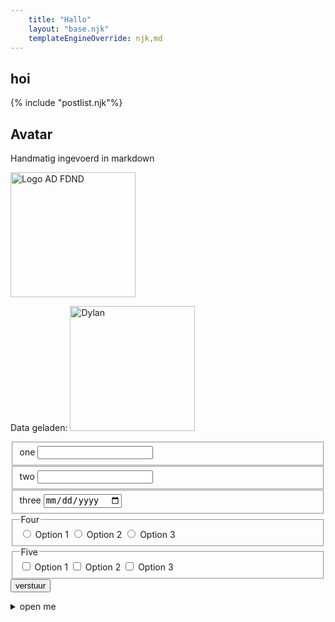 ```yaml
---
    title: "Hallo"
    layout: "base.njk"
    templateEngineOverride: njk,md
---
```


## hoi


{% include "postlist.njk"%}

## Avatar

Handmatig ingevoerd in markdown

<img src="https://github.com/user-attachments/assets/51415367-c1f5-42bf-8980-e83647f9c667" width="200" height="200" alt="Logo AD FDND">


Data geladen:
<img src="{{ catpic }}" width="200" height="200" alt="Dylan">


<form action="" method="post">
  <fieldset>
    <label for="one">one</label>
    <input type="text" name="one" id="one">
  </fieldset>

  <fieldset>
    <label for="two">two</label>
    <input type="number" name="two" id="two">
  </fieldset>

  <fieldset>
    <label for="three">three</label>
    <input type="date" name="three" id="three">
  </fieldset>

  <fieldset>
    <legend>Four</legend>
    <label for="four-1">
      <input type="radio" name="four" id="four-1" value="1"> Option 1
    </label>
    <label for="four-2">
      <input type="radio" name="four" id="four-2" value="2"> Option 2
    </label>
    <label for="four-3">
      <input type="radio" name="four" id="four-3" value="3"> Option 3
    </label>
  </fieldset>

  <fieldset>
    <legend>Five</legend>
    <label for="five-1">
      <input type="checkbox" name="five" id="five-1" value="1"> Option 1
    </label>
    <label for="five-2">
      <input type="checkbox" name="five" id="five-2" value="2"> Option 2
    </label>
    <label for="five-3">
      <input type="checkbox" name="five" id="five-3" value="3"> Option 3
    </label>
  </fieldset>

  <input type="submit" value="verstuur">
</form>


<details>
<summary>open me</summary>
    this is hidden for now
    <button> klik me</button>
</details>

